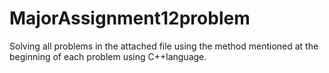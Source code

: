 # MajorAssignment12problem
 Solving all problems in the attached file using the method mentioned at the beginning of each problem using C++language.
